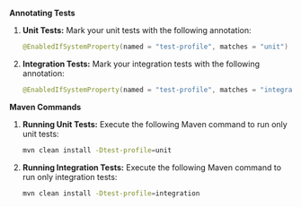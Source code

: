 
**Annotating Tests**

1. **Unit Tests:**
   Mark your unit tests with the following annotation:

   ```java
   @EnabledIfSystemProperty(named = "test-profile", matches = "unit")
   ```

2. **Integration Tests:** 
   Mark your integration tests with the following annotation:

   ```java 
   @EnabledIfSystemProperty(named = "test-profile", matches = "integration")
   ```

**Maven Commands**

1. **Running Unit Tests:**
   Execute the following Maven command to run only unit tests:

   ```bash
   mvn clean install -Dtest-profile=unit
   ```

2. **Running Integration Tests:**
   Execute the following Maven command to run only integration tests:

   ```bash
   mvn clean install -Dtest-profile=integration
   ```